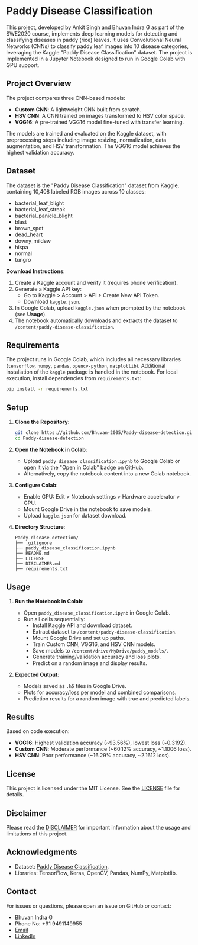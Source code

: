 # Paddy Disease Classification

This project, developed by Ankit Singh and Bhuvan Indra G as part of the SWE2020 course, implements deep learning models for detecting and classifying diseases in paddy (rice) leaves. It uses Convolutional Neural Networks (CNNs) to classify paddy leaf images into 10 disease categories, leveraging the Kaggle "Paddy Disease Classification" dataset. The project is implemented in a Jupyter Notebook designed to run in Google Colab with GPU support.

## Project Overview

The project compares three CNN-based models:
- **Custom CNN**: A lightweight CNN built from scratch.
- **HSV CNN**: A CNN trained on images transformed to HSV color space.
- **VGG16**: A pre-trained VGG16 model fine-tuned with transfer learning.

The models are trained and evaluated on the Kaggle dataset, with preprocessing steps including image resizing, normalization, data augmentation, and HSV transformation. The VGG16 model achieves the highest validation accuracy.

## Dataset

The dataset is the "Paddy Disease Classification" dataset from Kaggle, containing 10,408 labeled RGB images across 10 classes:
- bacterial_leaf_blight
- bacterial_leaf_streak
- bacterial_panicle_blight
- blast
- brown_spot
- dead_heart
- downy_mildew
- hispa
- normal
- tungro

**Download Instructions**:
1. Create a Kaggle account and verify it (requires phone verification).
2. Generate a Kaggle API key:
   - Go to Kaggle > Account > API > Create New API Token.
   - Download `kaggle.json`.
3. In Google Colab, upload `kaggle.json` when prompted by the notebook (see **Usage**).
4. The notebook automatically downloads and extracts the dataset to `/content/paddy-disease-classification`.

## Requirements

The project runs in Google Colab, which includes all necessary libraries (`tensorflow`, `numpy`, `pandas`, `opencv-python`, `matplotlib`). Additional installation of the `kaggle` package is handled in the notebook. For local execution, install dependencies from `requirements.txt`:

```bash
pip install -r requirements.txt
```

## Setup

1. **Clone the Repository**:
   ```bash
   git clone https://github.com/Bhuvan-2005/Paddy-disease-detection.git
   cd Paddy-disease-detection
   ```

2. **Open the Notebook in Colab**:
   - Upload `paddy_disease_classification.ipynb` to Google Colab or open it via the "Open in Colab" badge on GitHub.
   - Alternatively, copy the notebook content into a new Colab notebook.

3. **Configure Colab**:
   - Enable GPU: Edit > Notebook settings > Hardware accelerator > GPU.
   - Mount Google Drive in the notebook to save models.
   - Upload `kaggle.json` for dataset download.

4. **Directory Structure**:
   ```
   Paddy-disease-detection/
   ├── .gitignore
   ├── paddy_disease_classification.ipynb
   ├── README.md
   ├── LICENSE
   ├── DISCLAIMER.md
   ├── requirements.txt
   ```

## Usage

1. **Run the Notebook in Colab**:
   - Open `paddy_disease_classification.ipynb` in Google Colab.
   - Run all cells sequentially:
     - Install Kaggle API and download dataset.
     - Extract dataset to `/content/paddy-disease-classification`.
     - Mount Google Drive and set up paths.
     - Train Custom CNN, VGG16, and HSV CNN models.
     - Save models to `/content/drive/MyDrive/paddy_models/`.
     - Generate training/validation accuracy and loss plots.
     - Predict on a random image and display results.

2. **Expected Output**:
   - Models saved as `.h5` files in Google Drive.
   - Plots for accuracy/loss per model and combined comparisons.
   - Prediction results for a random image with true and predicted labels.

## Results

Based on code execution:
- **VGG16**: Highest validation accuracy (~93.56%), lowest loss (~0.3192).
- **Custom CNN**: Moderate performance (~60.12% accuracy, ~1.1006 loss).
- **HSV CNN**: Poor performance (~16.29% accuracy, ~2.1612 loss).

## License

This project is licensed under the MIT License. See the [LICENSE](LICENSE) file for details.

## Disclaimer

Please read the [DISCLAIMER](DISCLAIMER.md) for important information about the usage and limitations of this project.

## Acknowledgments

- Dataset: [Paddy Disease Classification](https://www.kaggle.com/competitions/paddy-disease-classification).
- Libraries: TensorFlow, Keras, OpenCV, Pandas, NumPy, Matplotlib.

## Contact

For issues or questions, please open an issue on GitHub or contact:
- Bhuvan Indra G
- Phone No: +91 9491149955
- [Email](mailto:gbindra21@gmail.com)
- [LinkedIn](https://www.linkedin.com/in/bhuvan-indra-995828274)
